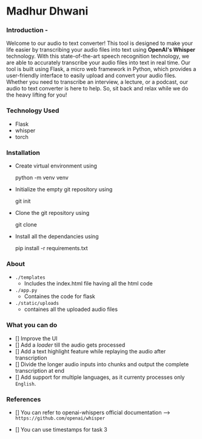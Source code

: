 # Madhur Dhwani

### Introduction -

Welcome to our audio to text converter! This tool is designed to make your life easier by transcribing your audio files into text using <b>OpenAI's Whisper</b> technology. With this state-of-the-art speech recognition technology, we are able to accurately transcribe your audio files into text in real time. Our tool is built using Flask, a micro web framework in Python, which provides a user-friendly interface to easily upload and convert your audio files. Whether you need to transcribe an interview, a lecture, or a podcast, our audio to text converter is here to help. So, sit back and relax while we do the heavy lifting for you!

### Technology Used 
- Flask 
- whisper
- torch 

### Installation 

- Create virtual environment using 

    python -m venv venv

- Initialize the empty git repository using 

    git init 

- Clone the git repository using 

    git clone 

- Install all the dependancies using 

    pip install -r requirements.txt


### About 
- `./templates`
    - Includes the index.html file having all the html code 
- `./app.py` 
    - Containes the code for flask
- `./static/uploads`
    - containes all the uploaded audio files 

### What you can do 

- [] Improve the UI 
- [] Add a *loader* till the audio gets processed 
- [] Add a text highlight feature while replaying the audio after transcription 
- [] Divide the longer audio inputs into chunks and output the complete transcription at end
- [] Add support for multiple languages, as it currenty processes only `English`.

### References 
- [] You can refer to openai-whispers official documentation --> `https://github.com/openai/whisper`

- [] You can use timestamps for task 3
